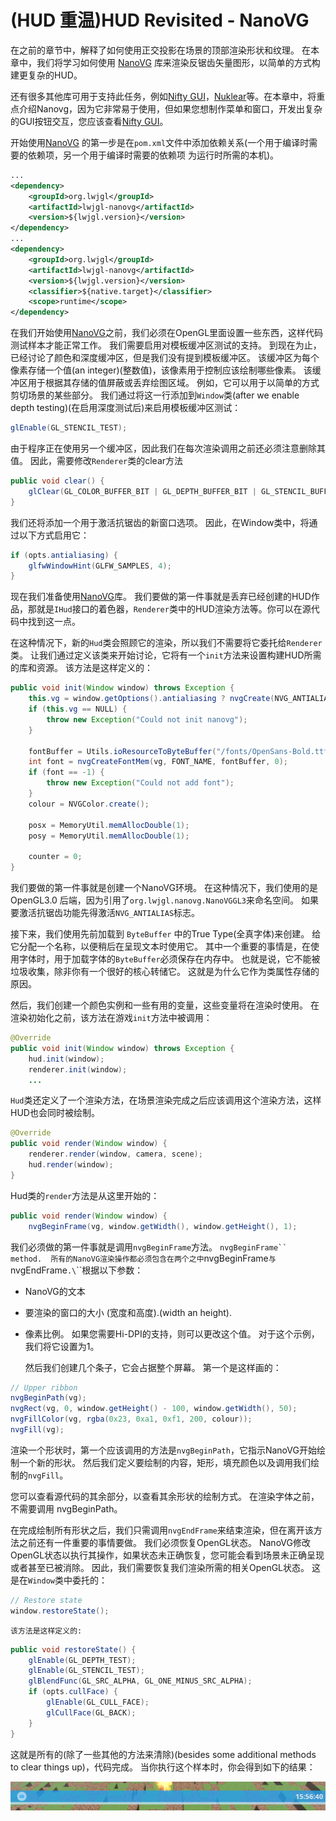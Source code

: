 # (HUD 重温)HUD Revisited - NanoVG

在之前的章节中，解释了如何使用正交投影在场景的顶部渲染形状和纹理。 在本章中，我们将学习如何使用 [NanoVG](https://github.com/memononen/nanovg) 库来渲染反锯齿矢量图形，以简单的方式构建更复杂的HUD。

还有很多其他库可用于支持此任务，例如[Nifty GUI](https://github.com/nifty-gui/nifty-gui)，[Nuklear](https://github.com/vurtun/nuklear)等。在本章中，将重点介绍Nanovg，因为它非常易于使用，但如果您想制作菜单和窗口，开发出复杂的GUI按钮交互，您应该查看[Nifty GUI](https://github.com/nifty-gui/nifty-gui)。

开始使用[NanoVG](https://github.com/memononen/nanovg) 的第一步是在`pom.xml`文件中添加依赖关系\(一个用于编译时需要的依赖项，另一个用于编译时需要的依赖项 为运行时所需的本机\)。

```xml
...
<dependency>
    <groupId>org.lwjgl</groupId>
    <artifactId>lwjgl-nanovg</artifactId>
    <version>${lwjgl.version}</version>
</dependency>
...
<dependency>
    <groupId>org.lwjgl</groupId>
    <artifactId>lwjgl-nanovg</artifactId>
    <version>${lwjgl.version}</version>
    <classifier>${native.target}</classifier>
    <scope>runtime</scope>
</dependency>
```
在我们开始使用[NanoVG](https://github.com/memononen/nanovg)之前，我们必须在OpenGL里面设置一些东西，这样代码测试样本才能正常工作。 我们需要启用对模板缓冲区测试的支持。 到现在为止，已经讨论了颜色和深度缓冲区，但是我们没有提到模板缓冲区。 该缓冲区为每个像素存储一个值\(an integer\)\(整数值\)，该像素用于控制应该绘制哪些像素。 该缓冲区用于根据其存储的值屏蔽或丢弃绘图区域。 例如，它可以用于以简单的方式剪切场景的某些部分。 我们通过将这一行添加到`Window`类\(after we enable depth testing\)\(在启用深度测试后\)来启用模板缓冲区测试：

```java
glEnable(GL_STENCIL_TEST);
```

由于程序正在使用另一个缓冲区，因此我们在每次渲染调用之前还必须注意删除其值。 因此，需要修改`Renderer`类的clear方法

```java
public void clear() {
    glClear(GL_COLOR_BUFFER_BIT | GL_DEPTH_BUFFER_BIT | GL_STENCIL_BUFFER_BIT);
}
```

我们还将添加一个用于激活抗锯齿的新窗口选项。 因此，在Window类中，将通过以下方式启用它：

```java
if (opts.antialiasing) {
    glfwWindowHint(GLFW_SAMPLES, 4);
}
```

现在我们准备使用[NanoVG](https://github.com/memononen/nanovg)库。 我们要做的第一件事就是丢弃已经创建的HUD作品，那就是`IHud`接口的着色器，`Renderer`类中的HUD渲染方法等。你可以在源代码中找到这一点。

在这种情况下，新的`Hud`类会照顾它的渲染，所以我们不需要将它委托给`Renderer`类。 让我们通过定义该类来开始讨论，它将有一个`init`方法来设置构建HUD所需的库和资源。 该方法是这样定义的：

```java
public void init(Window window) throws Exception {
    this.vg = window.getOptions().antialiasing ? nvgCreate(NVG_ANTIALIAS | NVG_STENCIL_STROKES) : nvgCreate(NVG_STENCIL_STROKES);
    if (this.vg == NULL) {
        throw new Exception("Could not init nanovg");
    }

    fontBuffer = Utils.ioResourceToByteBuffer("/fonts/OpenSans-Bold.ttf", 150 * 1024);
    int font = nvgCreateFontMem(vg, FONT_NAME, fontBuffer, 0);
    if (font == -1) {
        throw new Exception("Could not add font");
    }
    colour = NVGColor.create();

    posx = MemoryUtil.memAllocDouble(1);
    posy = MemoryUtil.memAllocDouble(1);

    counter = 0;
}
```
我们要做的第一件事就是创建一个NanoVG环境。 在这种情况下，我们使用的是OpenGL3.0 后端，因为引用了`org.lwjgl.nanovg.NanoVGGL3`来命名空间。 如果要激活抗锯齿功能先得激活`NVG_ANTIALIAS`标志。

接下来，我们使用先前加载到 `ByteBuffer` 中的True Type(全真字体)来创建。 给它分配一个名称，以便稍后在呈现文本时使用它。 其中一个重要的事情是，在使用字体时，用于加载字体的`ByteBuffer`必须保存在内存中。 也就是说，它不能被垃圾收集，除非你有一个很好的核心转储它。 这就是为什么它作为类属性存储的原因。

然后，我们创建一个颜色实例和一些有用的变量，这些变量将在渲染时使用。 在渲染初始化之前，该方法在游戏`init`方法中被调用：

```java
@Override
public void init(Window window) throws Exception {
    hud.init(window);
    renderer.init(window);
    ...
```

`Hud`类还定义了一个渲染方法，在场景渲染完成之后应该调用这个渲染方法，这样HUD也会同时被绘制。

```java
@Override
public void render(Window window) {
    renderer.render(window, camera, scene);
    hud.render(window);
}
```

Hud类的`render`方法是从这里开始的：

```java
public void render(Window window) {
    nvgBeginFrame(vg, window.getWidth(), window.getHeight(), 1);
```

我们必须做的第一件事就是调用`nvgBeginFrame`方法。 ```nvgBeginFrame``  method.  所有的NanoVG渲染操作都必须包含在两个之中```nvgBeginFrame`与`nvgEndFrame`.\`\`\`根据以下参数：

* NanoVG的文本
* 要渲染的窗口的大小 \(宽度和高度\).\(width an height\).
* 像素比例。 如果您需要Hi-DPI的支持，则可以更改这个值。 对于这个示例，我们将它设置为1。

    然后我们创建几个条子，它会占据整个屏幕。 第一个是这样画的：

```java
// Upper ribbon
nvgBeginPath(vg);
nvgRect(vg, 0, window.getHeight() - 100, window.getWidth(), 50);
nvgFillColor(vg, rgba(0x23, 0xa1, 0xf1, 200, colour));
nvgFill(vg);
```

渲染一个形状时，第一个应该调用的方法是`nvgBeginPath`，它指示NanoVG开始绘制一个新的形状。 然后我们定义要绘制的内容，矩形，填充颜色以及调用我们绘制的`nvgFill`。

您可以查看源代码的其余部分，以查看其余形状的绘制方式。 在渲染字体之前，不需要调用 nvgBeginPath。

在完成绘制所有形状之后，我们只需调用`nvgEndFrame`来结束渲染，但在离开该方法之前还有一件重要的事情要做。 我们必须恢复OpenGL状态。 NanoVG修改OpenGL状态以执行其操作，如果状态未正确恢复，您可能会看到场景未正确呈现或者甚至已被消除。 因此，我们需要恢复我们渲染所需的相关OpenGL状态。 这是在`Window`类中委托的：

```java
// Restore state
window.restoreState();
```

    该方法是这样定义的:

```java
public void restoreState() {
    glEnable(GL_DEPTH_TEST);
    glEnable(GL_STENCIL_TEST);
    glBlendFunc(GL_SRC_ALPHA, GL_ONE_MINUS_SRC_ALPHA);
    if (opts.cullFace) {
        glEnable(GL_CULL_FACE);
        glCullFace(GL_BACK);
    }
}
```

这就是所有的\(除了一些其他的方法来清除\)\(besides some additional methods to clear things up\)，代码完成。 当你执行这个样本时，你会得到如下的结果：

![HUD](_static/24/hud.png)

